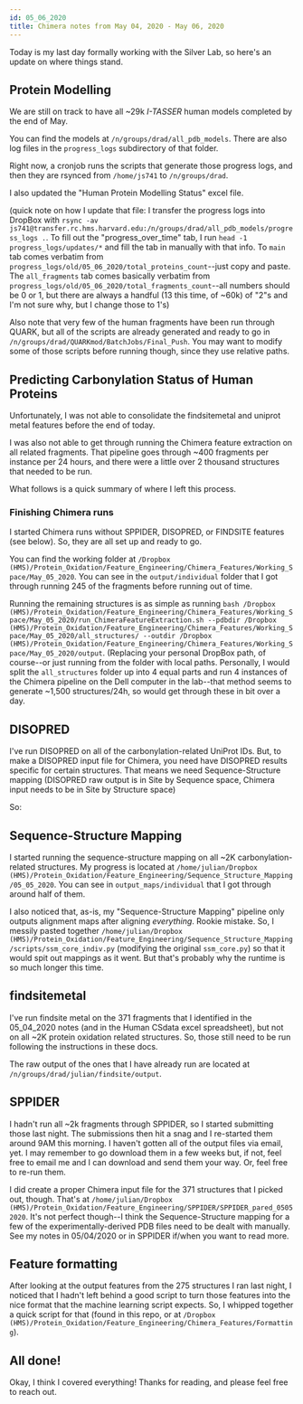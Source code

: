 ```yaml
---
id: 05_06_2020
title: Chimera notes from May 04, 2020 - May 06, 2020
---
```


Today is my last day formally working with the Silver Lab, so here's an update on where things stand.

## Protein Modelling

We are still on track to have all ~29k _I-TASSER_ human models completed by the end of May.

You can find the models at `/n/groups/drad/all_pdb_models`. There are also log files in the `progress_logs` subdirectory of that folder.

Right now, a cronjob runs the scripts that generate those progress logs, and then they are rsynced from `/home/js741` to `/n/groups/drad`.

I also updated the "Human Protein Modelling Status" excel file.

(quick note on how I update that file: I transfer the progress logs into DropBox with `rsync -av js741@transfer.rc.hms.harvard.edu:/n/groups/drad/all_pdb_models/progress_logs .`. To fill out the "progress_over_time" tab, I run `head -1 progress_logs/updates/*` and fill the tab in manually with that info. To `main` tab comes verbatim from `progress_logs/old/05_06_2020/total_proteins_count`--just copy and paste. The `all_fragments` tab comes basically verbatim from `progress_logs/old/05_06_2020/total_fragments_count`--all numbers should be 0 or 1, but there are always a handful (13 this time, of ~60k) of "2"s and I'm not sure why, but I change those to 1's)

Also note that very few of the human fragments have been run through QUARK, but all of the scripts are already generated and ready to go in `/n/groups/drad/QUARKmod/BatchJobs/Final_Push`. You may want to modify some of those scripts before running though, since they use relative paths.

## Predicting Carbonylation Status of Human Proteins

Unfortunately, I was not able to consolidate the findsitemetal and uniprot metal features before the end of today.

I was also not able to get through running the Chimera feature extraction on all related fragments. That pipeline goes through ~400 fragments per instance per 24 hours, and there were a little over 2 thousand structures that needed to be run.

What follows is a quick summary of where I left this process.

### Finishing Chimera runs

I started Chimera runs without SPPIDER, DISOPRED, or FINDSITE features (see below). So, they are all set up and ready to go.

You can find the working folder at `/Dropbox (HMS)/Protein_Oxidation/Feature_Engineering/Chimera_Features/Working_Space/May_05_2020`. You can see in the `output/individual` folder that I got through running 245 of the fragments before running out of time.

Running the remaining structures is as simple as running `bash /Dropbox (HMS)/Protein_Oxidation/Feature_Engineering/Chimera_Features/Working_Space/May_05_2020/run_ChimeraFeatureExtraction.sh --pdbdir /Dropbox (HMS)/Protein_Oxidation/Feature_Engineering/Chimera_Features/Working_Space/May_05_2020/all_structures/ --outdir /Dropbox (HMS)/Protein_Oxidation/Feature_Engineering/Chimera_Features/Working_Space/May_05_2020/output`. (Replacing your personal DropBox path, of course--or just running from the folder with local paths. Personally, I would split the `all_structures` folder up into 4 equal parts and run 4 instances of the Chimera pipeline on the Dell computer in the lab--that method seems to generate ~1,500 structures/24h, so would get through these in bit over a day.

## DISOPRED

I've run DISOPRED on all of the carbonylation-related UniProt IDs. But, to make a DISOPRED input file for Chimera, you need have DISOPRED results specific for certain structures. That means we need Sequence-Structure mapping (DISOPRED raw output is in Site by Sequence space, Chimera input needs to be in Site by Structure space)

So:

## Sequence-Structure Mapping

I started running the sequence-structure mapping on all ~2K carbonylation-related structures. My progress is located at `/home/julian/Dropbox (HMS)/Protein_Oxidation/Feature_Engineering/Sequence_Structure_Mapping/05_05_2020`. You can see in `output_maps/individual` that I got through around half of them.

I also noticed that, as-is, my "Sequence-Structure Mapping" pipeline only outputs alignment maps after aligning _everything_. Rookie mistake. So, I messily pasted together `/home/julian/Dropbox (HMS)/Protein_Oxidation/Feature_Engineering/Sequence_Structure_Mapping/scripts/ssm_core_indiv.py` (modifying the original `ssm_core.py`) so that it would spit out mappings as it went. But that's probably why the runtime is so much longer this time. 

## findsitemetal

I've run findsite metal on the 371 fragments that I identified in the 05_04_2020 notes (and in the Human CSdata excel spreadsheet), but not on all ~2K protein oxidation related structures. So, those still need to be run following the instructions in these docs.

The raw output of the ones that I have already run are located at `/n/groups/drad/julian/findsite/output`.

## SPPIDER

I hadn't run all ~2k fragments through SPPIDER, so I started submitting those last night. The submissions then hit a snag and I re-started them around 9AM this morning. I haven't gotten all of the output files via email, yet. I may remember to go download them in a few weeks but, if not, feel free to email me and I can download and send them your way. Or, feel free to re-run them.

I did create a proper Chimera input file for the 371 structures that I picked out, though. That's at `/home/julian/Dropbox (HMS)/Protein_Oxidation/Feature_Engineering/SPPIDER/SPPIDER_pared_05052020`. It's not perfect though--I think the Sequence-Structure mapping for a few of the experimentally-derived PDB files need to be dealt with manually. See my notes in 05/04/2020 or in SPPIDER if/when you want to read more.

## Feature formatting

After looking at the output features from the 275 structures I ran last night, I noticed that I hadn't left behind a good script to turn those features into the nice format that the machine learning script expects. So, I whipped together a quick script for that (found in this repo, or at `/Dropbox (HMS)/Protein_Oxidation/Feature_Engineering/Chimera_Features/Formatting`).

## All done!

Okay, I think I covered everything! Thanks for reading, and please feel free to reach out.